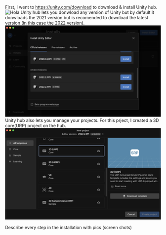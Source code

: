 First, I went to https://unity.com/download to download & install Unity hub.
![Hola](unityhubdownload.png)
 Unity hub lets you donwload any version of Unity but by default it donwloads the 2021 version but is recomended to download the latest version (in this case the 2022 version). 
 ![hola](unityinstallation.png)
 Unity hub also lets you manage your projects. For this prject, I created a 3D core(URP) project on the hub.
 ![hola](create3dproject.png)

Describe every step in the installation with pics (screen shots)
